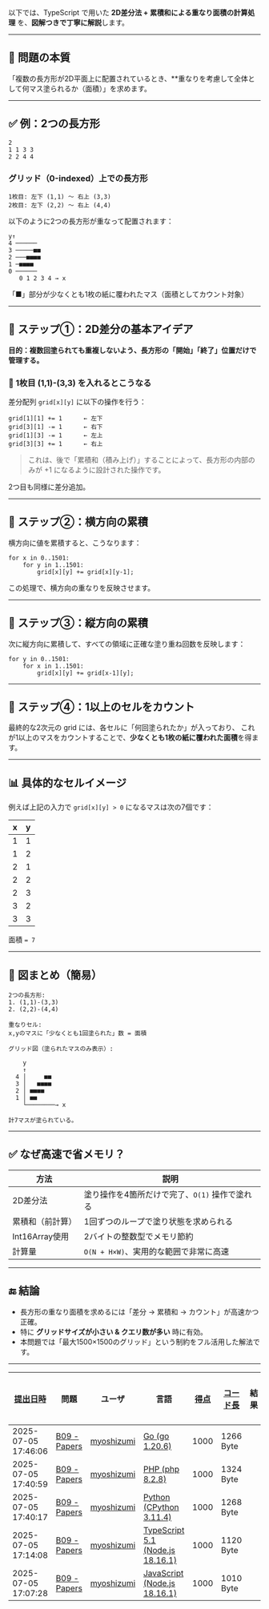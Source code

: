 以下では、TypeScript で用いた **2D差分法 + 累積和による重なり面積の計算処理** を、**図解つきで丁寧に解説**します。

---

## 🎯 問題の本質

「複数の長方形が2D平面上に配置されているとき、\*\*重なりを考慮して全体として何マス塗られるか（面積）」を求めます。

---

## ✅ 例：2つの長方形

```
2
1 1 3 3
2 2 4 4
```

### グリッド（0-indexed）上での長方形

```
1枚目: 左下 (1,1) ～ 右上 (3,3)
2枚目: 左下 (2,2) ～ 右上 (4,4)
```

以下のように2つの長方形が重なって配置されます：

```
y↑
4 ──────
3 ─────■■
2 ───■■■■
1 ─■■■■
0 ──────
   0 1 2 3 4 → x
```

「■」部分が少なくとも1枚の紙に覆われたマス（面積としてカウント対象）

---

## 🔧 ステップ①：2D差分の基本アイデア

**目的：複数回塗られても重複しないよう、長方形の「開始」「終了」位置だけで管理する。**

### 🧠 1枚目 (1,1)-(3,3) を入れるとこうなる

差分配列 `grid[x][y]` に以下の操作を行う：

```
grid[1][1] += 1      ← 左下
grid[3][1] -= 1      ← 右下
grid[1][3] -= 1      ← 左上
grid[3][3] += 1      ← 右上
```

> これは、後で「累積和（積み上げ）」することによって、長方形の内部のみが +1 になるように設計された操作です。

2つ目も同様に差分追加。

---

## 🧮 ステップ②：横方向の累積

横方向に値を累積すると、こうなります：

```
for x in 0..1501:
    for y in 1..1501:
        grid[x][y] += grid[x][y-1];
```

この処理で、横方向の重なりを反映させます。

---

## 🧮 ステップ③：縦方向の累積

次に縦方向に累積して、すべての領域に正確な塗り重ね回数を反映します：

```
for y in 0..1501:
    for x in 1..1501:
        grid[x][y] += grid[x-1][y];
```

---

## 📏 ステップ④：1以上のセルをカウント

最終的な2次元の grid には、各セルに「何回塗られたか」が入っており、
これが1以上のマスをカウントすることで、**少なくとも1枚の紙に覆われた面積**を得ます。

---

## 📊 具体的なセルイメージ

例えば上記の入力で `grid[x][y] > 0` になるマスは次の7個です：

| x   | y   |
| --- | --- |
| 1   | 1   |
| 1   | 2   |
| 2   | 1   |
| 2   | 2   |
| 2   | 3   |
| 3   | 2   |
| 3   | 3   |

面積 `= 7`

---

## 🎯 図まとめ（簡易）

```
2つの長方形:
1. (1,1)-(3,3)
2. (2,2)-(4,4)

重なりセル:
x,yのマスに「少なくとも1回塗られた」数 = 面積

グリッド図（塗られたマスのみ表示）:

    y
    ↑
  4 │     ■■
  3 │   ■■■■
  2 │ ■■■■
  1 │ ■■
    └────────→ x

計7マスが塗られている。
```

---

## ✅ なぜ高速で省メモリ？

| 方法             | 説明                                           |
| ---------------- | ---------------------------------------------- |
| 2D差分法         | 塗り操作を4箇所だけで完了、`O(1)` 操作で塗れる |
| 累積和（前計算） | 1回ずつのループで塗り状態を求められる          |
| Int16Array使用   | 2バイトの整数型でメモリ節約                    |
| 計算量           | `O(N + H×W)`、実用的な範囲で非常に高速         |

---

## 🔚 結論

- 長方形の重なり面積を求めるには「差分 → 累積和 → カウント」が高速かつ正確。
- 特に **グリッドサイズが小さい & クエリ数が多い** 時に有効。
- 本問題では「最大1500×1500のグリッド」という制約をフル活用した解法です。

---

| [提出日時](https://atcoder.jp/contests/tessoku-book/submissions/me?desc=true&orderBy=created) | 問題                                                                           | ユーザ                                            | 言語                                                                                                        | [得点](https://atcoder.jp/contests/tessoku-book/submissions/me?desc=true&orderBy=score) | [コード長](https://atcoder.jp/contests/tessoku-book/submissions/me?orderBy=source_length) | 結果 | [実行時間](https://atcoder.jp/contests/tessoku-book/submissions/me?orderBy=time_consumption) | [メモリ](https://atcoder.jp/contests/tessoku-book/submissions/me?orderBy=memory_consumption) |                                                                       |
| --------------------------------------------------------------------------------------------- | ------------------------------------------------------------------------------ | ------------------------------------------------- | ----------------------------------------------------------------------------------------------------------- | --------------------------------------------------------------------------------------- | ----------------------------------------------------------------------------------------- | ---- | -------------------------------------------------------------------------------------------- | -------------------------------------------------------------------------------------------- | --------------------------------------------------------------------- |
| 2025-07-05 17:46:06                                                                           | [B09 - Papers](https://atcoder.jp/contests/tessoku-book/tasks/tessoku_book_ch) | [myoshizumi](https://atcoder.jp/users/myoshizumi) | [Go (go 1.20.6)](https://atcoder.jp/contests/tessoku-book/submissions/me?f.Language=5002)                   | 1000                                                                                    | 1266 Byte                                                                                 |      | 37 ms                                                                                        | 13100 KiB                                                                                    | [詳細](https://atcoder.jp/contests/tessoku-book/submissions/67289273) |
| 2025-07-05 17:40:59                                                                           | [B09 - Papers](https://atcoder.jp/contests/tessoku-book/tasks/tessoku_book_ch) | [myoshizumi](https://atcoder.jp/users/myoshizumi) | [PHP (php 8.2.8)](https://atcoder.jp/contests/tessoku-book/submissions/me?f.Language=5016)                  | 1000                                                                                    | 1324 Byte                                                                                 |      | 253 ms                                                                                       | 64156 KiB                                                                                    | [詳細](https://atcoder.jp/contests/tessoku-book/submissions/67289166) |
| 2025-07-05 17:40:17                                                                           | [B09 - Papers](https://atcoder.jp/contests/tessoku-book/tasks/tessoku_book_ch) | [myoshizumi](https://atcoder.jp/users/myoshizumi) | [Python (CPython 3.11.4)](https://atcoder.jp/contests/tessoku-book/submissions/me?f.Language=5055)          | 1000                                                                                    | 1268 Byte                                                                                 |      | 880 ms                                                                                       | 43208 KiB                                                                                    | [詳細](https://atcoder.jp/contests/tessoku-book/submissions/67289159) |
| 2025-07-05 17:14:08                                                                           | [B09 - Papers](https://atcoder.jp/contests/tessoku-book/tasks/tessoku_book_ch) | [myoshizumi](https://atcoder.jp/users/myoshizumi) | [TypeScript 5.1 (Node.js 18.16.1)](https://atcoder.jp/contests/tessoku-book/submissions/me?f.Language=5058) | 1000                                                                                    | 1120 Byte                                                                                 |      | 162 ms                                                                                       | 67952 KiB                                                                                    | [詳細](https://atcoder.jp/contests/tessoku-book/submissions/67288676) |
| 2025-07-05 17:07:28                                                                           | [B09 - Papers](https://atcoder.jp/contests/tessoku-book/tasks/tessoku_book_ch) | [myoshizumi](https://atcoder.jp/users/myoshizumi) | [JavaScript (Node.js 18.16.1)](https://atcoder.jp/contests/tessoku-book/submissions/me?f.Language=5009)     | 1000                                                                                    | 1010 Byte                                                                                 |      | 204 ms                                                                                       | 67776 KiB                                                                                    | [詳細](https://atcoder.jp/contests/tessoku-book/submissions/67288538) |
